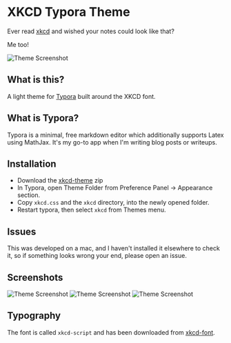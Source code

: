 # XKCD Typora Theme

Ever read [xkcd](https://xkcd.com) and wished your notes could look like that?

Me too!

![Theme Screenshot](https://github.com/jack4818/xkcd-typora/blob/b7637f20508fbb7988601a935885a856a025f486/screenshot.png)

## What is this?

A light theme for [Typora](https://typora.io) built around the XKCD font.

## What is Typora?

Typora is a minimal, free markdown editor which additionally supports Latex using MathJax. It's my go-to app when I'm writing blog posts or writeups.

## Installation 

- Download the [xkcd-theme]() zip
- In Typora, open Theme Folder from Preference Panel → Appearance section.
- Copy `xkcd.css` and the `xkcd` directory, into the newly opened folder.
- Restart typora, then select `xkcd` from Themes menu.

## Issues

This was developed on a mac, and I haven't installed it elsewhere to check it, so if something looks wrong your end, please open an issue.

## Screenshots

![Theme Screenshot](https://github.com/jack4818/xkcd-typora/blob/b7637f20508fbb7988601a935885a856a025f486/screenshot2.png)
![Theme Screenshot](https://github.com/jack4818/xkcd-typora/blob/b7637f20508fbb7988601a935885a856a025f486/screenshot3.png)
![Theme Screenshot](https://github.com/jack4818/xkcd-typora/blob/b7637f20508fbb7988601a935885a856a025f486/screenshot1.png)

## Typography

The font is called `xkcd-script` and has been downloaded from [xkcd-font](https://github.com/ipython/xkcd-font).
